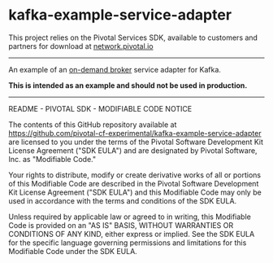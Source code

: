 # kafka-example-service-adapter

This project relies on the Pivotal Services SDK, available to customers and partners for download at [network.pivotal.io](http://network.pivotal.io)

---

An example of an [on-demand broker](http://docs.pivotal.io/on-demand-service-broker) service adapter for Kafka.

**This is intended as an example and should not be used in production.**

---

README - PIVOTAL SDK - MODIFIABLE CODE NOTICE 

The contents of this GitHub repository available at https://github.com/pivotal-cf-experimental/kafka-example-service-adapter are licensed to you 
under the terms of the Pivotal Software Development Kit License Agreement ("SDK EULA") 
and are designated by Pivotal Software, Inc. as "Modifiable Code."

Your rights to distribute, modify or create derivative works of all or portions of this 
Modifiable Code are described in the Pivotal Software Development Kit License Agreement 
("SDK EULA") and this Modifiable Code may only be used in accordance with the terms and
conditions of the SDK EULA.

Unless required by applicable law or agreed to in writing, this Modifiable Code is 
provided on an "AS IS" BASIS, WITHOUT WARRANTIES OR CONDITIONS OF ANY KIND, either 
express or implied. See the SDK EULA for the specific language governing permissions and
limitations for this Modifiable Code under the SDK EULA. 
